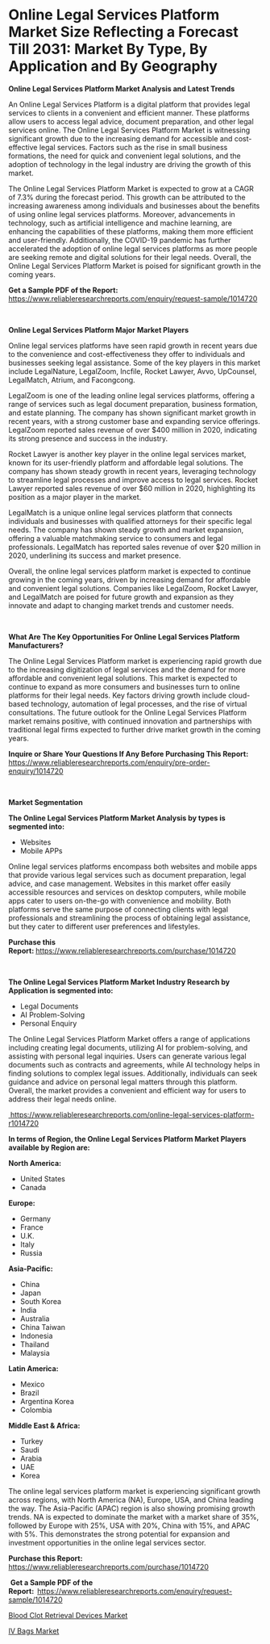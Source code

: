 <p><h1>Online Legal Services Platform Market Size Reflecting a Forecast Till 2031: Market By Type, By Application and By Geography</h1></p><p><strong>Online Legal Services Platform Market Analysis and Latest Trends</strong></p>
<p><p>An Online Legal Services Platform is a digital platform that provides legal services to clients in a convenient and efficient manner. These platforms allow users to access legal advice, document preparation, and other legal services online. The Online Legal Services Platform Market is witnessing significant growth due to the increasing demand for accessible and cost-effective legal services. Factors such as the rise in small business formations, the need for quick and convenient legal solutions, and the adoption of technology in the legal industry are driving the growth of this market.</p><p>The Online Legal Services Platform Market is expected to grow at a CAGR of 7.3% during the forecast period. This growth can be attributed to the increasing awareness among individuals and businesses about the benefits of using online legal services platforms. Moreover, advancements in technology, such as artificial intelligence and machine learning, are enhancing the capabilities of these platforms, making them more efficient and user-friendly. Additionally, the COVID-19 pandemic has further accelerated the adoption of online legal services platforms as more people are seeking remote and digital solutions for their legal needs. Overall, the Online Legal Services Platform Market is poised for significant growth in the coming years.</p></p>
<p><strong>Get a Sample PDF of the Report:&nbsp;</strong> <a href="https://www.reliableresearchreports.com/enquiry/request-sample/1014720">https://www.reliableresearchreports.com/enquiry/request-sample/1014720</a></p>
<p>&nbsp;</p>
<p><strong>Online Legal Services Platform Major Market Players</strong></p>
<p><p>Online legal services platforms have seen rapid growth in recent years due to the convenience and cost-effectiveness they offer to individuals and businesses seeking legal assistance. Some of the key players in this market include LegalNature, LegalZoom, Incfile, Rocket Lawyer, Avvo, UpCounsel, LegalMatch, Atrium, and Facongcong.</p><p>LegalZoom is one of the leading online legal services platforms, offering a range of services such as legal document preparation, business formation, and estate planning. The company has shown significant market growth in recent years, with a strong customer base and expanding service offerings. LegalZoom reported sales revenue of over $400 million in 2020, indicating its strong presence and success in the industry.</p><p>Rocket Lawyer is another key player in the online legal services market, known for its user-friendly platform and affordable legal solutions. The company has shown steady growth in recent years, leveraging technology to streamline legal processes and improve access to legal services. Rocket Lawyer reported sales revenue of over $60 million in 2020, highlighting its position as a major player in the market.</p><p>LegalMatch is a unique online legal services platform that connects individuals and businesses with qualified attorneys for their specific legal needs. The company has shown steady growth and market expansion, offering a valuable matchmaking service to consumers and legal professionals. LegalMatch has reported sales revenue of over $20 million in 2020, underlining its success and market presence.</p><p>Overall, the online legal services platform market is expected to continue growing in the coming years, driven by increasing demand for affordable and convenient legal solutions. Companies like LegalZoom, Rocket Lawyer, and LegalMatch are poised for future growth and expansion as they innovate and adapt to changing market trends and customer needs.</p></p>
<p>&nbsp;</p>
<p><strong>What Are The Key Opportunities For Online Legal Services Platform Manufacturers?</strong></p>
<p><p>The Online Legal Services Platform market is experiencing rapid growth due to the increasing digitization of legal services and the demand for more affordable and convenient legal solutions. This market is expected to continue to expand as more consumers and businesses turn to online platforms for their legal needs. Key factors driving growth include cloud-based technology, automation of legal processes, and the rise of virtual consultations. The future outlook for the Online Legal Services Platform market remains positive, with continued innovation and partnerships with traditional legal firms expected to further drive market growth in the coming years.</p></p>
<p><strong>Inquire or Share Your Questions If Any Before Purchasing This Report:</strong> <a href="https://www.reliableresearchreports.com/enquiry/pre-order-enquiry/1014720">https://www.reliableresearchreports.com/enquiry/pre-order-enquiry/1014720</a></p>
<p>&nbsp;</p>
<p><strong>Market Segmentation</strong></p>
<p><strong>The Online Legal Services Platform Market Analysis by types is segmented into:</strong></p>
<p><ul><li>Websites</li><li>Mobile APPs</li></ul></p>
<p><p>Online legal services platforms encompass both websites and mobile apps that provide various legal services such as document preparation, legal advice, and case management. Websites in this market offer easily accessible resources and services on desktop computers, while mobile apps cater to users on-the-go with convenience and mobility. Both platforms serve the same purpose of connecting clients with legal professionals and streamlining the process of obtaining legal assistance, but they cater to different user preferences and lifestyles.</p></p>
<p><strong>Purchase this Report:&nbsp;</strong><a href="https://www.reliableresearchreports.com/purchase/1014720">https://www.reliableresearchreports.com/purchase/1014720</a></p>
<p>&nbsp;</p>
<p><strong>The Online Legal Services Platform Market Industry Research by Application is segmented into:</strong></p>
<p><ul><li>Legal Documents</li><li>AI Problem-Solving</li><li>Personal Enquiry</li></ul></p>
<p><p>The Online Legal Services Platform Market offers a range of applications including creating legal documents, utilizing AI for problem-solving, and assisting with personal legal inquiries. Users can generate various legal documents such as contracts and agreements, while AI technology helps in finding solutions to complex legal issues. Additionally, individuals can seek guidance and advice on personal legal matters through this platform. Overall, the market provides a convenient and efficient way for users to address their legal needs online.</p></p>
<p><a href="https://www.reliableresearchreports.com/online-legal-services-platform-r1014720">&nbsp;https://www.reliableresearchreports.com/online-legal-services-platform-r1014720</a></p>
<p><strong>In terms of Region, the Online Legal Services Platform Market Players available by Region are:</strong></p>
<p>
    <p> <strong> North America: </strong>
        <ul>
            <li>United States</li>
            <li>Canada</li>
        </ul>
        </p> 
    <p> <strong> Europe: </strong>
        <ul>
            <li>Germany</li>
            <li>France</li>
            <li>U.K.</li>
            <li>Italy</li>
            <li>Russia</li>
        </ul>
        </p> 
    <p> <strong> Asia-Pacific: </strong>
        <ul>
            <li>China</li>
            <li>Japan</li>
            <li>South Korea</li>
            <li>India</li>
            <li>Australia</li>
            <li>China Taiwan</li>
            <li>Indonesia</li>
            <li>Thailand</li>
            <li>Malaysia</li>
        </ul>
        </p> 
    <p> <strong> Latin America: </strong>
        <ul>
            <li>Mexico</li>
            <li>Brazil</li>
            <li>Argentina Korea</li>
            <li>Colombia</li>
        </ul>
        </p> 
    <p> <strong> Middle East & Africa: </strong>
        <ul>
            <li>Turkey</li>
            <li>Saudi</li>
            <li>Arabia</li>
            <li>UAE</li>
            <li>Korea</li>
        </ul>
    </p>
    </p>
<p><p>The online legal services platform market is experiencing significant growth across regions, with North America (NA), Europe, USA, and China leading the way. The Asia-Pacific (APAC) region is also showing promising growth trends. NA is expected to dominate the market with a market share of 35%, followed by Europe with 25%, USA with 20%, China with 15%, and APAC with 5%. This demonstrates the strong potential for expansion and investment opportunities in the online legal services sector.</p></p>
<p><strong>Purchase this Report: </strong><a href="https://www.reliableresearchreports.com/purchase/1014720">https://www.reliableresearchreports.com/purchase/1014720</a></p>
<p>&nbsp;<strong>Get a Sample PDF of the Report:&nbsp;&nbsp;</strong><a href="https://www.reliableresearchreports.com/enquiry/request-sample/1014720">https://www.reliableresearchreports.com/enquiry/request-sample/1014720</a></p>
<p><strong></strong></p>
<p><p><a href="https://github.com/jaidynmorantestelletmjzya/Market-Research-Report-List-3/blob/main/blood-clot-retrieval-devices-market.md">Blood Clot Retrieval Devices Market</a></p><p><a href="https://view.publitas.com/reportprime-1/strategic-insights-into-global-iv-bags-market-trends-2024-2031-covered-in-172-pages/">IV Bags Market</a></p></p>